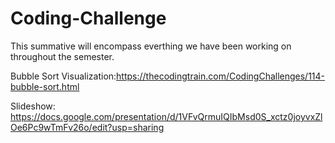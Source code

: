 # Coding-Challenge
This summative will encompass everthing we have been working on throughout the semester.

Bubble Sort Visualization:https://thecodingtrain.com/CodingChallenges/114-bubble-sort.html

Slideshow: https://docs.google.com/presentation/d/1VFvQrmuIQIbMsd0S_xctz0joyvxZlOe6Pc9wTmFv26o/edit?usp=sharing
